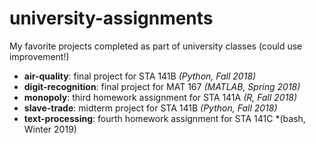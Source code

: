 # university-assignments
My favorite projects completed as part of university classes (could use improvement!)

* **air-quality**: final project for STA 141B *(Python, Fall 2018)*
* **digit-recognition**: final project for MAT 167 *(MATLAB, Spring 2018)*
* **monopoly**: third homework assignment for STA 141A *(R, Fall 2018)*
* **slave-trade**: midterm project for STA 141B *(Python, Fall 2018)*
* **text-processing**: fourth homework assignment for STA 141C *(bash, Winter 2019)
